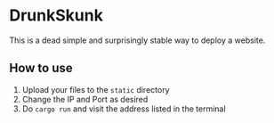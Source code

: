 # DrunkSkunk
This is a dead simple and surprisingly stable way to deploy a website.

## How to use
1. Upload your files to the `static` directory
2. Change the IP and Port as desired
3. Do `cargo run` and visit the address listed in the terminal

